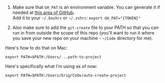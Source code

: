 1. Make sure that `GH_PAT` is an environment variable. You can generate it if needed at [this area of GitHub](https://github.com/settings/tokens).  
   Add it to your `~/.bashrc` or `~/.zshrc`: `export GH_PAT="{TOKEN}"`

2. Also make sure to add the `git-create` file to your PATH so that you can run in from outside the scope of this repo (you'll want to run it where you save your new repo on your machine - `~/Code` directory for me).

Here's how to do that on Mac:

```
export PATH=$PATH:/Users/...path-to-project
```

Here's specifically what I'm using as of now:

```
export PATH=$PATH:/Users/brig/Code/auto-create-project
```
